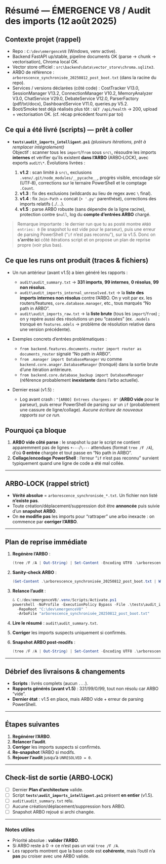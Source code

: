 # Résumé — ÉMERGENCE V8 / Audit des imports (12 août 2025)

## Contexte projet (rappel)

* Repo : `C:\dev\emergenceV8` (Windows, venv active).
* Backend FastAPI up/stable, pipeline documents OK (parse → chunk → vectorisation), Chroma local OK.
* Vector store officiel : `src\backend\data\vector_store\chroma.sqlite3`.
* ARBO de référence : `arborescence_synchronisée_20250812_post_boot.txt` (dans la racine du repo).
* Services / versions déclarées (côté code) : CostTracker V13.0, SessionManager V13.2, ConnectionManager V10.2, MemoryAnalyzer V3.0, ChatService V29.0, DebateService V12.0, ParserFactory (pdf/txt/docx), DashboardService V11.0, queries.py V5.2.
* Boot/Smoke test déjà réalisés plus tôt : `GET /api/health` → 200, upload + vectorisation OK. (cf. récap précédent fourni par toi)

## Ce qui a été livré (scripts) — prêt à coller

* **`tests\audit_imports_intelligent.ps1`** *(plusieurs itérations, prêt à remplacer intégralement)*  
  Objectif : scanner tous les `import`/`from` sous `src\`, résoudre les imports **internes** et vérifier qu’ils existent **dans l’ARBO** (ARBO‑LOCK), avec exports `audit\*`.
  Évolutions livrées :

  1. **v1.2** : scan limité à `src\`, exclusions `.venv/.git/node_modules/__pycache__`, progrès visible, encodage sûr (UTF‑8), corrections sur le ternaire PowerShell et le comptage `.Count`.
  2. **v1.3** : fix des exclusions (wildcards au lieu de regex avec `\` final).
  3. **v1.4** : fix `Join-Path` + concat (`+ '.py'` parenthésé), corrections des imports relatifs (`.`/`..`).
  4. **v1.5** : parse ARBO robuste (sans dépendre de la ligne racine), protection contre `$null`, log du **compte d’entrées ARBO** chargé.

> Remarque importante : le dernier run que tu as posté montre `ARBO entries: 0` (le snapshot lu est vide pour le parseur), puis une erreur de parsing PowerShell (“`if` n’est pas reconnu”), sur la v1.5. Donc on **s’arrête ici** côté itérations script et on propose un plan de reprise propre (voir plus bas).

## Ce que les runs ont produit (traces & fichiers)

* Un run antérieur (avant v1.5) a bien généré les rapports :

  * `audit\audit_summary.txt` → **331 imports**, **99 internes**, **0 résolus**, **99 non résolus**.  
  * `audit\audit_imports_internal_unresolved.txt` → la **liste des imports internes non résolus** contre l’ARBO. On y voit par ex. les routers/features, `core.database.manager`, etc., tous marqués “No path in ARBO”.  
  * `audit\audit_imports_raw.txt` → la **liste brute** (tous les `import`/`from`) ; on y repère aussi des résolutions un peu “cassées” (ex. `.models` tronqué en `features.odels` → problème de résolution relative dans une version précédente).  

* Exemples concrets d’entrées problématiques :

  * `from backend.features.documents.router import router as documents_router` signalé “No path in ARBO”.  
  * `from .manager import DatabaseManager` vu comme `backend.core.anager.DatabaseManager` (tronqué) dans la sortie brute d’une itération antérieure.  
  * `from backend.core.database_backup import DatabaseManager` (référence probablement **inexistante** dans l’arbo actuelle).  

* Dernier essai (v1.5) :

  * Log avant crash : `"[ARBO] Entrees chargees: 0"` (**ARBO vide** pour le parseur), puis erreur PowerShell de parsing sur un `if` (probablement une cassure de ligne/collage). *Aucune écriture de nouveaux rapports sur ce run.*

## Pourquoi ça bloque

1. **ARBO vide côté parse** : le snapshot lu par le script ne contient apparemment pas de lignes `+---`/`\---` attendues (format `tree /F /A`), d’où **0 entrée** chargée et tout passe en “No path in ARBO”.
2. **Collage/encodage PowerShell** : l’erreur “`if` n’est pas reconnu” survient typiquement quand une ligne de code a été mal collée.

---

## ARBO‑LOCK (rappel strict)

* **Vérité absolue** = `arborescence_synchronisée_*.txt`. Un fichier non listé **n’existe pas**.
* Toute création/déplacement/suppression doit être **annoncée** puis suivie d’un **snapshot ARBO**.
* On **ne modifie pas** les imports pour “rattraper” une arbo inexacte : on commence par **corriger l’ARBO**.

---

## Plan de reprise immédiate

1. **Regénère l’ARBO** :

   ```powershell
   (tree /F /A | Out-String) | Set-Content -Encoding UTF8 .\arborescence_synchronisée_20250812_post_boot.txt
   ```

2. **Sanity‑check ARBO** :

   ```powershell
   (Get-Content .\arborescence_synchronisée_20250812_post_boot.txt | Where-Object { $_ -match '^\s*(\+---|\\---)\s.*\.py$' -and $_ -match 'src\\' }).Count
   ```

3. **Relance l’audit** :

   ```powershell
   & C:/dev/emergenceV8/.venv/Scripts/Activate.ps1
   powershell -NoProfile -ExecutionPolicy Bypass -File .\tests\audit_imports_intelligent.ps1 `
     -RepoRoot "C:\dev\emergenceV8" `
     -ArboFile "arborescence_synchronisée_20250812_post_boot.txt"
   ```

4. **Lire le résumé** : `audit\audit_summary.txt`.

5. **Corriger** les imports suspects uniquement si confirmés.

6. **Snapshot ARBO post‑modifs** :

   ```powershell
   (tree /F /A | Out-String) | Set-Content -Encoding UTF8 .\arborescence_synchronisée_YYYYMMDD.txt
   ```

---

## Débrief des livraisons & changements

* **Scripts** : livrés complets (aucun `...`).
* **Rapports générés (avant v1.5)** : 331/99/0/99, tout non résolu car ARBO “vide”.
* **Dernier état** : v1.5 en place, mais ARBO vide + erreur de parsing PowerShell.

---

## Étapes suivantes

1. **Regénérer l’ARBO**.
2. **Relancer l’audit**.
3. **Corriger** les imports suspects si confirmés.
4. **Re‑snapshot** l’ARBO si modifs.
5. **Rejouer l’audit** jusqu’à `UNRESOLVED = 0`.

---

## Check‑list de sortie (ARBO‑LOCK)

* [ ] Dernier **Plan d’architecture** valide.
* [ ] Script **`tests\audit_imports_intelligent.ps1`** présent **en entier** (v1.5).
* [ ] `audit\audit_summary.txt` relu.
* [ ] Aucune création/déplacement/suppression hors ARBO.
* [ ] Snapshot ARBO rejoué si archi changée.

---

### Notes utiles

* Priorité absolue : **valider l’ARBO**.
* Si ARBO reste à 0 → ce n’est pas un vrai `tree /F /A`.
* Les rapports montrent que la base code est **cohérente**, mais l’outil n’a **pas** pu croiser avec une ARBO valide.
